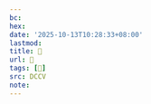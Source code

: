 ```yaml
---
bc:
hex:
date: '2025-10-13T10:28:33+08:00'
lastmod:
title: 􅣹
url: 􅣹
tags: [𧧢]
src: DCCV
note:
---
```


